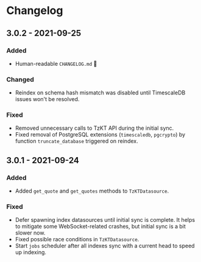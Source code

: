 # Changelog

## 3.0.2 - 2021-09-25

### Added

* Human-readable `CHANGELOG.md` 🕺

### Changed

* Reindex on schema hash mismatch was disabled until TimescaleDB issues won't be resolved.

### Fixed

* Removed unnecessary calls to TzKT API during the initial sync.
* Fixed removal of PostgreSQL extensions (`timescaledb`, `pgcrypto`) by function `truncate_database` triggered on reindex. 

## 3.0.1 - 2021-09-24

### Added

* Added `get_quote` and `get_quotes` methods to `TzKTDatasource`.

### Fixed

* Defer spawning index datasources until initial sync is complete. It helps to mitigate some WebSocket-related crashes, but initial sync is a bit slower now.
* Fixed possible race conditions in `TzKTDatasource`.
* Start `jobs` scheduler after all indexes sync with a current head to speed up indexing.
